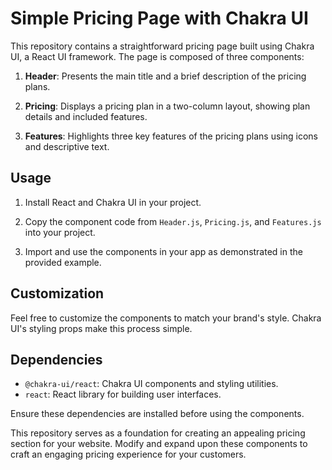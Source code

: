 # Simple Pricing Page with Chakra UI

This repository contains a straightforward pricing page built using Chakra UI, a React UI framework. The page is composed of three components:

1. **Header**: Presents the main title and a brief description of the pricing plans.

2. **Pricing**: Displays a pricing plan in a two-column layout, showing plan details and included features.

3. **Features**: Highlights three key features of the pricing plans using icons and descriptive text.

## Usage

1. Install React and Chakra UI in your project.

2. Copy the component code from `Header.js`, `Pricing.js`, and `Features.js` into your project.

3. Import and use the components in your app as demonstrated in the provided example.

## Customization

Feel free to customize the components to match your brand's style. Chakra UI's styling props make this process simple.

## Dependencies

- `@chakra-ui/react`: Chakra UI components and styling utilities.
- `react`: React library for building user interfaces.

Ensure these dependencies are installed before using the components.

This repository serves as a foundation for creating an appealing pricing section for your website. Modify and expand upon these components to craft an engaging pricing experience for your customers.
